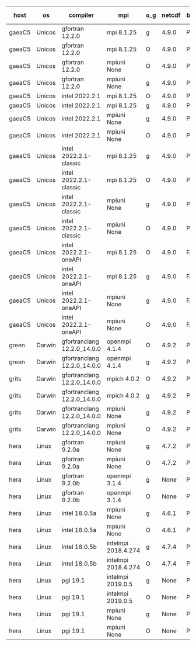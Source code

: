 

| host     | os       | compiler                              | mpi                      | o_g        | netcdf        | build       | u_pass          | u_fail          | s_pass            | s_fail            | e_pass             | e_fail             | nuopc_pass       | nuopc_fail       | artifacts link          |
|----------|----------|---------------------------------------|--------------------------|------------|---------------|-------------|-----------------|-----------------|-------------------|-------------------|--------------------|--------------------|------------------|------------------|-------------------------|
| gaeaC5 | Unicos | gfortran 12.2.0 | mpi 8.1.25  | g | 4.9.0  | PASS | 13873 | 0 | 49 | 0 | 80 | 0 | 52 | 0 | <a href="https://github.com/esmf-org/esmf-test-artifacts/tree/374ae5fd988c311b0b30a965a895d2821824b21b/patch_8.4.2/gfortran/12.2.0/g/mpi/8.1.25" target="_blank">374ae5f</a> | 
| gaeaC5 | Unicos | gfortran 12.2.0 | mpi 8.1.25  | O | 4.9.0  | PASS | 13873 | 0 | 49 | 0 | 80 | 0 | 52 | 0 | <a href="https://github.com/esmf-org/esmf-test-artifacts/tree/f7f716331993b50073e41e8d35cdb33e035edd70/patch_8.4.2/gfortran/12.2.0/O/mpi/8.1.25" target="_blank">f7f7163</a> | 
| gaeaC5 | Unicos | gfortran 12.2.0 | mpiuni None  | O | 4.9.0  | PASS | 12317 | 0 | 8 | 0 | 43 | 0 | None | None | <a href="https://github.com/esmf-org/esmf-test-artifacts/tree/f1fb6b31eb4666fdb11ee68866f3197830d5f45b/patch_8.4.2/gfortran/12.2.0/O/mpiuni/None" target="_blank">f1fb6b3</a> | 
| gaeaC5 | Unicos | gfortran 12.2.0 | mpiuni None  | g | 4.9.0  | PASS | 12317 | 0 | 8 | 0 | 43 | 0 | None | None | <a href="https://github.com/esmf-org/esmf-test-artifacts/tree/cccd1514ed68d3516974ceea73ff01994cae89c7/patch_8.4.2/gfortran/12.2.0/g/mpiuni/None" target="_blank">cccd151</a> | 
| gaeaC5 | Unicos | intel 2022.2.1 | mpi 8.1.25  | O | 4.9.0  | PASS | 13872 | 1 | 49 | 0 | 80 | 0 | 52 | 0 | <a href="https://github.com/esmf-org/esmf-test-artifacts/tree/b03f3ab300cfa9f11b7084d45cb0a1fd51961b8b/patch_8.4.2/intel/2022.2.1/O/mpi/8.1.25" target="_blank">b03f3ab</a> | 
| gaeaC5 | Unicos | intel 2022.2.1 | mpi 8.1.25  | g | 4.9.0  | PASS | 13873 | 0 | 49 | 0 | 80 | 0 | 52 | 0 | <a href="https://github.com/esmf-org/esmf-test-artifacts/tree/d91b75ff0457a5b73dcfb54bf7c9d1ce79fbf576/patch_8.4.2/intel/2022.2.1/g/mpi/8.1.25" target="_blank">d91b75f</a> | 
| gaeaC5 | Unicos | intel 2022.2.1 | mpiuni None  | g | 4.9.0  | PASS | 12317 | 0 | 8 | 0 | 43 | 0 | None | None | <a href="https://github.com/esmf-org/esmf-test-artifacts/tree/ad17be507a7ef86ae9c149d9757da788fb2e2196/patch_8.4.2/intel/2022.2.1/g/mpiuni/None" target="_blank">ad17be5</a> | 
| gaeaC5 | Unicos | intel 2022.2.1 | mpiuni None  | O | 4.9.0  | PASS | 12316 | 1 | 8 | 0 | 43 | 0 | None | None | <a href="https://github.com/esmf-org/esmf-test-artifacts/tree/cd62e92f902384d61203a1658e08fe90ae4c9b73/patch_8.4.2/intel/2022.2.1/O/mpiuni/None" target="_blank">cd62e92</a> | 
| gaeaC5 | Unicos | intel 2022.2.1-classic | mpi 8.1.25  | g | 4.9.0  | PASS | 13873 | 0 | 49 | 0 | 80 | 0 | 52 | 0 | <a href="https://github.com/esmf-org/esmf-test-artifacts/tree/1879046adaf3e60b9818a35a5a74b714d4d00028/patch_8.4.2/intel/2022.2.1-classic/g/mpi/8.1.25" target="_blank">1879046</a> | 
| gaeaC5 | Unicos | intel 2022.2.1-classic | mpi 8.1.25  | O | 4.9.0  | PASS | 13873 | 0 | 49 | 0 | 80 | 0 | 52 | 0 | <a href="https://github.com/esmf-org/esmf-test-artifacts/tree/492072ef59563d5594383104060b0fa022729ecd/patch_8.4.2/intel/2022.2.1-classic/O/mpi/8.1.25" target="_blank">492072e</a> | 
| gaeaC5 | Unicos | intel 2022.2.1-classic | mpiuni None  | g | 4.9.0  | PASS | 12317 | 0 | 8 | 0 | 43 | 0 | None | None | <a href="https://github.com/esmf-org/esmf-test-artifacts/tree/da54a17a28a2a99309c9ea59149bec1019ace898/patch_8.4.2/intel/2022.2.1-classic/g/mpiuni/None" target="_blank">da54a17</a> | 
| gaeaC5 | Unicos | intel 2022.2.1-classic | mpiuni None  | O | 4.9.0  | PASS | 12317 | 0 | 8 | 0 | 43 | 0 | None | None | <a href="https://github.com/esmf-org/esmf-test-artifacts/tree/721e20b7811687b2b3cb2cac6af3a5ec58b6d4b5/patch_8.4.2/intel/2022.2.1-classic/O/mpiuni/None" target="_blank">721e20b</a> | 
| gaeaC5 | Unicos | intel 2022.2.1-oneAPI | mpi 8.1.25  | O | 4.9.0  | FAIL | None | None | None | None | None | None | None | None | <a href="https://github.com/esmf-org/esmf-test-artifacts/tree/d9c8c05709530ffe1c89adf4b0a1cdabca727ec5/patch_8.4.2/intel/2022.2.1-oneAPI/O/mpi/8.1.25" target="_blank">d9c8c05</a> | 
| gaeaC5 | Unicos | intel 2022.2.1-oneAPI | mpi 8.1.25  | g | 4.9.0  | FAIL | None | None | None | None | None | None | None | None | <a href="https://github.com/esmf-org/esmf-test-artifacts/tree/8daeaaab1692ff790d18935f6f96041da507ba7a/patch_8.4.2/intel/2022.2.1-oneAPI/g/mpi/8.1.25" target="_blank">8daeaaa</a> | 
| gaeaC5 | Unicos | intel 2022.2.1-oneAPI | mpiuni None  | g | 4.9.0  | FAIL | None | None | None | None | None | None | None | None | <a href="https://github.com/esmf-org/esmf-test-artifacts/tree/44740c5a75f7131e6aa8f7cab74b7a985136d05d/patch_8.4.2/intel/2022.2.1-oneAPI/g/mpiuni/None" target="_blank">44740c5</a> | 
| gaeaC5 | Unicos | intel 2022.2.1-oneAPI | mpiuni None  | O | 4.9.0  | FAIL | None | None | None | None | None | None | None | None | <a href="https://github.com/esmf-org/esmf-test-artifacts/tree/89bd85a62fc697c650c3f8f8e5ad27d6e32561d7/patch_8.4.2/intel/2022.2.1-oneAPI/O/mpiuni/None" target="_blank">89bd85a</a> | 
| green | Darwin | gfortranclang 12.2.0_14.0.0 | openmpi 4.1.4  | O | 4.9.2  | PASS | 13872 | 1 | 49 | 0 | 80 | 0 | 52 | 0 | <a href="https://github.com/esmf-org/esmf-test-artifacts/tree/df51af94f99933943f6e452c743b9aca3ddda86b/patch_8.4.2/gfortranclang/12.2.0_14.0.0/O/openmpi/4.1.4" target="_blank">df51af9</a> | 
| green | Darwin | gfortranclang 12.2.0_14.0.0 | openmpi 4.1.4  | g | 4.9.2  | PASS | None | None | None | None | None | None | None | None | <a href="https://github.com/esmf-org/esmf-test-artifacts/tree/a5d0b04008d4ae615f52a5dec23ee5d676d3f147/patch_8.4.2/gfortranclang/12.2.0_14.0.0/g/openmpi/4.1.4" target="_blank">a5d0b04</a> | 
| grits | Darwin | gfortranclang 12.2.0_14.0.0 | mpich 4.0.2  | O | 4.9.2  | PASS | 13872 | 1 | 48 | 1 | 80 | 0 | 51 | 1 | <a href="https://github.com/esmf-org/esmf-test-artifacts/tree/f6d00dad234b833a99c1b1fc1a96faf0f90956a1/patch_8.4.2/gfortranclang/12.2.0_14.0.0/O/mpich/4.0.2" target="_blank">f6d00da</a> | 
| grits | Darwin | gfortranclang 12.2.0_14.0.0 | mpich 4.0.2  | g | 4.9.2  | PASS | 13872 | 1 | 48 | 1 | 80 | 0 | 51 | 1 | <a href="https://github.com/esmf-org/esmf-test-artifacts/tree/9a68eace3b0bb1059a8cd083934264d34cd417f2/patch_8.4.2/gfortranclang/12.2.0_14.0.0/g/mpich/4.0.2" target="_blank">9a68eac</a> | 
| grits | Darwin | gfortranclang 12.2.0_14.0.0 | mpiuni None  | g | 4.9.2  | PASS | 12317 | 0 | 8 | 0 | 43 | 0 | None | None | <a href="https://github.com/esmf-org/esmf-test-artifacts/tree/2e2ae12cf11b4415d402dd6392794b49630af0fc/patch_8.4.2/gfortranclang/12.2.0_14.0.0/g/mpiuni/None" target="_blank">2e2ae12</a> | 
| grits | Darwin | gfortranclang 12.2.0_14.0.0 | mpiuni None  | O | 4.9.2  | PASS | 12317 | 0 | 8 | 0 | 43 | 0 | None | None | <a href="https://github.com/esmf-org/esmf-test-artifacts/tree/2582a5607cccadc3329944e5acf5adb31898d1b0/patch_8.4.2/gfortranclang/12.2.0_14.0.0/O/mpiuni/None" target="_blank">2582a56</a> | 
| hera | Linux | gfortran 9.2.0a | mpiuni None  | g | 4.7.2  | PASS | 12317 | 0 | 8 | 0 | 43 | 0 | None | None | <a href="https://github.com/esmf-org/esmf-test-artifacts/tree/5db01979c2c01cb2b7f8c098efd2eca89c114159/patch_8.4.2/gfortran/9.2.0a/g/mpiuni/None" target="_blank">5db0197</a> | 
| hera | Linux | gfortran 9.2.0a | mpiuni None  | O | 4.7.2  | PASS | 12317 | 0 | 8 | 0 | 43 | 0 | None | None | <a href="https://github.com/esmf-org/esmf-test-artifacts/tree/55d3e5cbcc687f5cc4e4f22d0b441de7a23eb3ec/patch_8.4.2/gfortran/9.2.0a/O/mpiuni/None" target="_blank">55d3e5c</a> | 
| hera | Linux | gfortran 9.2.0b | openmpi 3.1.4  | g | None  | PASS | 13873 | 0 | 49 | 0 | 80 | 0 | 52 | 0 | <a href="https://github.com/esmf-org/esmf-test-artifacts/tree/a7c021521043df4f018202a137f536d2028f69a0/patch_8.4.2/gfortran/9.2.0b/g/openmpi/3.1.4" target="_blank">a7c0215</a> | 
| hera | Linux | gfortran 9.2.0b | openmpi 3.1.4  | O | None  | PASS | 13873 | 0 | 49 | 0 | 80 | 0 | 52 | 0 | <a href="https://github.com/esmf-org/esmf-test-artifacts/tree/606708376276574c84fb50bd9ab66b004c527fd4/patch_8.4.2/gfortran/9.2.0b/O/openmpi/3.1.4" target="_blank">6067083</a> | 
| hera | Linux | intel 18.0.5a | mpiuni None  | g | 4.6.1  | PASS | 12317 | 0 | 8 | 0 | 43 | 0 | None | None | <a href="https://github.com/esmf-org/esmf-test-artifacts/tree/145c869aff59d39146977b4338855de50a818919/patch_8.4.2/intel/18.0.5a/g/mpiuni/None" target="_blank">145c869</a> | 
| hera | Linux | intel 18.0.5a | mpiuni None  | O | 4.6.1  | PASS | 12317 | 0 | 8 | 0 | 43 | 0 | None | None | <a href="https://github.com/esmf-org/esmf-test-artifacts/tree/fab4838540586f5d79df2a0ec7bbd55079024acd/patch_8.4.2/intel/18.0.5a/O/mpiuni/None" target="_blank">fab4838</a> | 
| hera | Linux | intel 18.0.5b | intelmpi 2018.4.274  | g | 4.7.4  | PASS | 13873 | 0 | 49 | 0 | 80 | 0 | 52 | 0 | <a href="https://github.com/esmf-org/esmf-test-artifacts/tree/1f534a5b91e6689f8d788ce76b3bbb2b9ff312a4/patch_8.4.2/intel/18.0.5b/g/intelmpi/2018.4.274" target="_blank">1f534a5</a> | 
| hera | Linux | intel 18.0.5b | intelmpi 2018.4.274  | O | 4.7.4  | PASS | 13873 | 0 | 49 | 0 | 80 | 0 | 52 | 0 | <a href="https://github.com/esmf-org/esmf-test-artifacts/tree/a258b85e5207d6cee78d82d61b62935696d4ac79/patch_8.4.2/intel/18.0.5b/O/intelmpi/2018.4.274" target="_blank">a258b85</a> | 
| hera | Linux | pgi 19.1 | intelmpi 2019.0.5  | g | None  | PASS | 12998 | 875 | None | None | None | None | None | None | <a href="https://github.com/esmf-org/esmf-test-artifacts/tree/2ff4c73b3c2221a1992bba73cd01b8f65236a67b/patch_8.4.2/pgi/19.1/g/intelmpi/2019.0.5" target="_blank">2ff4c73</a> | 
| hera | Linux | pgi 19.1 | intelmpi 2019.0.5  | O | None  | PASS | 13046 | 827 | None | None | None | None | None | None | <a href="https://github.com/esmf-org/esmf-test-artifacts/tree/a55ab883def2377ef29a4c00c8137887fcf13426/patch_8.4.2/pgi/19.1/O/intelmpi/2019.0.5" target="_blank">a55ab88</a> | 
| hera | Linux | pgi 19.1 | mpiuni None  | g | None  | PASS | 11692 | 625 | 4 | 4 | 40 | 3 | None | None | <a href="https://github.com/esmf-org/esmf-test-artifacts/tree/f784652d50cec3c8a01bd76057014cb16aacd27a/patch_8.4.2/pgi/19.1/g/mpiuni/None" target="_blank">f784652</a> | 
| hera | Linux | pgi 19.1 | mpiuni None  | O | None  | PASS | 11692 | 625 | 6 | 2 | 40 | 3 | None | None | <a href="https://github.com/esmf-org/esmf-test-artifacts/tree/a969ad805f3d96370bb3cb878be187a91f442cd2/patch_8.4.2/pgi/19.1/O/mpiuni/None" target="_blank">a969ad8</a> | 
